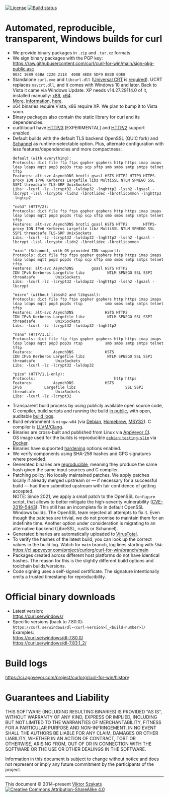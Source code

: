 [![License](https://raw.githubusercontent.com/curl/curl-for-win/main/MIT.svg?sanitize=1)](LICENSE.md)
[![Build status](https://ci.appveyor.com/api/projects/status/8yf6xjgq7u0cm013/branch/main?svg=true)](https://ci.appveyor.com/project/curlorg/curl-for-win/branch/main)

# Automated, reproducible, transparent, Windows builds for curl

- We provide binary packages in `.zip` and `.tar.xz` formats.
- We sign binary packages with the PGP key:
  <br><https://raw.githubusercontent.com/curl/curl-for-win/main/sign-pkg-public.asc>
  <br>`002C 1689 65BA C220 2118  408B 4ED8 5DF9 BB3D 0DE8`
- Standalone `curl.exe` and `libcurl.dll`
  ([Universal CRT](https://devblogs.microsoft.com/cppblog/introducing-the-universal-crt/)
  is
  [required](https://devblogs.microsoft.com/oldnewthing/?p=1273)).
  UCRT replaces `msvcrt.dll`, and it comes with Windows 10 and later.
  Back to Vista it came via Windows Update.
  XP needs v14.27.29114.0 of it, installed manually:
  [x86](https://download.visualstudio.microsoft.com/download/pr/56f631e5-4252-4f28-8ecc-257c7bf412b8/D305BAA965C9CD1B44EBCD53635EE9ECC6D85B54210E2764C8836F4E9DEFA345/VC_redist.x86.exe),
  [x64](https://download.visualstudio.microsoft.com/download/pr/722d59e4-0671-477e-b9b1-b8da7d4bd60b/591CBE3A269AFBCC025681B968A29CD191DF3C6204712CBDC9BA1CB632BA6068/VC_redist.x64.exe).
  <br>[More](https://www.msys2.org/docs/environments/#msvcrt-vs-ucrt),
  [information](https://docs.microsoft.com/cpp/porting/upgrade-your-code-to-the-universal-crt),
  [here](https://docs.microsoft.com/cpp/windows/universal-crt-deployment).
- x64 binaries require Vista, x86 require XP. We plan to bump it to Vista soon.
- Binary packages also contain the static library for curl and its
  dependencies.
- curl/libcurl have
  [HTTP/3](https://en.wikipedia.org/wiki/HTTP/3) [EXPERIMENTAL]
  and
  [HTTP/2](https://en.wikipedia.org/wiki/HTTP/2) support enabled.
- Default builds with the default TLS backend OpenSSL (QUIC fork) and
  [Schannel](https://docs.microsoft.com/windows/win32/com/schannel)
  as runtime-selectable option. Plus, alternate configuration with
  less features/dependencies and more compactness:
    ```
    default (with everything):
    Protocols: dict file ftp ftps gopher gophers http https imap imaps ldap ldaps mqtt pop3 pop3s rtsp scp sftp smb smbs smtp smtps telnet tftp
    Features: alt-svc AsynchDNS brotli gsasl HSTS HTTP2 HTTP3 HTTPS-proxy IDN IPv6 Kerberos Largefile libz MultiSSL NTLM SPNEGO SSL SSPI threadsafe TLS-SRP UnixSockets
    Libs: -lcurl -lz -lcrypt32 -lwldap32 -lnghttp2 -lssh2 -lgsasl -lbcrypt -lssl -lcrypto -lidn2 -lbrotlidec -lbrotlicommon -lnghttp3 -lngtcp2

    "noh3" (HTTP/2):
    Protocols: dict file ftp ftps gopher gophers http https imap imaps ldap ldaps mqtt pop3 pop3s rtsp scp sftp smb smbs smtp smtps telnet tftp
    Features: alt-svc AsynchDNS brotli gsasl HSTS HTTP2       HTTPS-proxy IDN IPv6 Kerberos Largefile libz MultiSSL NTLM SPNEGO SSL SSPI threadsafe TLS-SRP UnixSockets
    Libs: -lcurl -lz -lcrypt32 -lwldap32 -lnghttp2 -lssh2 -lgsasl -lbcrypt -lssl -lcrypto -lidn2 -lbrotlidec -lbrotlicommon

    "mini" (Schannel, with OS-provided IDN support):
    Protocols: dict file ftp ftps gopher gophers http https imap imaps ldap ldaps mqtt pop3 pop3s rtsp scp sftp smb smbs smtp smtps telnet tftp
    Features: alt-svc AsynchDNS        gsasl HSTS HTTP2                   IDN IPv6 Kerberos Largefile libz          NTLM SPNEGO SSL SSPI threadsafe         UnixSockets
    Libs: -lcurl -lz -lcrypt32 -lwldap32 -lnghttp2 -lssh2 -lgsasl -lbcrypt

    "micro" (without libssh2 and libgsasl):
    Protocols: dict file ftp ftps gopher gophers http https imap imaps ldap ldaps mqtt pop3 pop3s rtsp          smb smbs smtp smtps telnet tftp
    Features: alt-svc AsynchDNS              HSTS HTTP2                   IDN IPv6 Kerberos Largefile libz          NTLM SPNEGO SSL SSPI threadsafe         UnixSockets
    Libs: -lcurl -lz -lcrypt32 -lwldap32 -lnghttp2

    "nano" (HTTP/1.1):
    Protocols: dict file ftp ftps gopher gophers http https imap imaps ldap ldaps mqtt pop3 pop3s rtsp          smb smbs smtp smtps telnet tftp
    Features:         AsynchDNS              HSTS                         IDN IPv6 Kerberos Largefile libz          NTLM SPNEGO SSL SSPI threadsafe         UnixSockets
    Libs: -lcurl -lz -lcrypt32 -lwldap32

    "pico" (HTTP/1.1-only):
    Protocols:                                   http https
    Features:         AsynchDNS              HSTS                             IPv6          Largefile libz                      SSL SSPI threadsafe         UnixSockets
    Libs: -lcurl -lz -lcrypt32
    ```
- Transparent build process by using publicly available
  open source code, C compiler, build scripts and running the build
  [in public](https://ci.appveyor.com/project/curlorg/curl-for-win/branch/main),
  with open, auditable [build logs](#build-logs).
- Build environment is `mingw-w64`
  (via [Debian](https://packages.debian.org/testing/mingw-w64),
  [Homebrew](https://formulae.brew.sh/formula/mingw-w64),
  [MSYS2](https://www.msys2.org/)).
  C compiler is [LLVM/Clang](https://clang.llvm.org/).
- Binaries are cross-built and published from Linux
  via [AppVeyor CI](https://www.appveyor.com/).
  <br>OS image used for the builds is reproducible
  [`debian:testing-slim`](https://github.com/debuerreotype/docker-debian-artifacts/tree/dist-amd64/testing/slim)
  via [Docker](https://hub.docker.com/_/debian/).
- Binaries have supported
  [hardening](https://en.wikipedia.org/wiki/Hardening_%28computing%29)
  options enabled.
- We verify components using SHA-256 hashes and GPG signatures where provided.
- Generated binaries are [reproducible](https://reproducible-builds.org/),
  meaning they produce the same hash given the same input sources and C
  compiler.
- Patching policy: No locally maintained patches. We apply patches
  locally if already merged upstream or &mdash; if necessary for
  a successful build &mdash; had them submitted upstream with fair
  confidence of getting accepted.
  <br>NOTE: Since 2021, we apply a small patch to the OpenSSL `Configure`
  script, that allows to better mitigate the high-severity vulnerability
  ([CVE-2019-5443](https://curl.se/docs/CVE-2019-5443.html)). This still
  has an incomplete fix in default OpenSSL Windows builds. The OpenSSL team
  rejected all attempts to fix it. Even though the patches are trivial, we
  do not promise to maintain them for an indefinite time. Another option
  under consideration is migrating to an alternative backend (LibreSSL,
  rustls or Schannel).
- Generated binaries are automatically uploaded to
  [VirusTotal](https://www.virustotal.com/).
- To verify the hashes of the latest build, you can look up the correct
  values in the build log. Watch for `main` branch, log lines starting with
  `SHA`:
    <https://ci.appveyor.com/project/curlorg/curl-for-win/branch/main>
- Packages created across different host platforms do not have identical
  hashes. The reason for this is the slightly different build options and
  toolchain builds/versions.
- Code signing uses a self-signed certificate. The signature intentionally
  omits a trusted timestamp for reproducibility.

# Official binary downloads

* Latest version:
  <br><https://curl.se/windows/>
* Specific versions (back to 7.80.0):<br>
  `https://curl.se/windows/dl-<curl-version>[_<build-number>]/`
  <br>Examples:
  <br><https://curl.se/windows/dl-7.80.0/>
  <br><https://curl.se/windows/dl-7.83.1_2/>

# Build logs

<https://ci.appveyor.com/project/curlorg/curl-for-win/history>

# Guarantees and Liability

THIS SOFTWARE (INCLUDING RESULTING BINARIES) IS PROVIDED "AS IS", WITHOUT
WARRANTY OF ANY KIND, EXPRESS OR IMPLIED, INCLUDING BUT NOT LIMITED TO THE
WARRANTIES OF MERCHANTABILITY, FITNESS FOR A PARTICULAR PURPOSE AND
NON-INFRINGEMENT. IN NO EVENT SHALL THE AUTHORS BE LIABLE FOR ANY CLAIM,
DAMAGES OR OTHER LIABILITY, WHETHER IN AN ACTION OF CONTRACT, TORT OR
OTHERWISE, ARISING FROM, OUT OF OR IN CONNECTION WITH THE SOFTWARE OR THE
USE OR OTHER DEALINGS IN THE SOFTWARE.

Information in this document is subject to change without notice and does
not represent or imply any future commitment by the participants of the
project.

---
This document &copy;&nbsp;2014&ndash;present [Viktor Szakats](https://vsz.me/)<br>
[![Creative Commons Attribution-ShareAlike 4.0](https://raw.githubusercontent.com/curl/curl-for-win/main/cc-by-sa.svg?sanitize=1)](https://creativecommons.org/licenses/by-sa/4.0/)
